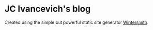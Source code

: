 JC Ivancevich's blog
=======

Created using the simple but powerful static site generator [Wintersmith](http://wintersmith.io).

